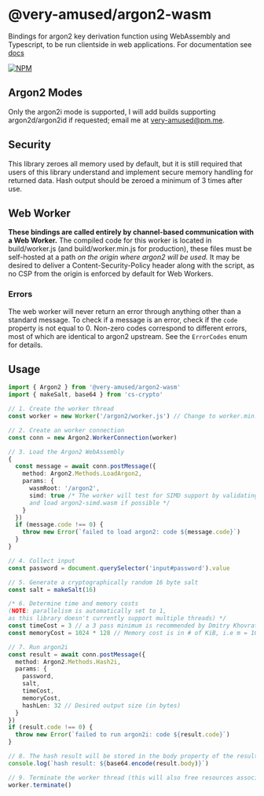 # @very-amused/argon2-wasm
Bindings for argon2 key derivation function using WebAssembly and Typescript, to be run clientside in web applications. For documentation see [docs](docs/README.md)

[![NPM](https://img.shields.io/npm/v/@very-amused/argon2-wasm?color=darkred&style=flat-square)](https://npmjs.com/package/@very-amused/argon2-wasm)

## Argon2 Modes
Only the argon2i mode is supported, I will add builds supporting argon2d/argon2id if requested; email me at [very-amused@pm.me](mailto:very-amused@pm.me).

## Security
This library zeroes all memory used by default, but it is still required that users of this library understand and implement secure memory handling for returned data. Hash output should be zeroed a minimum of 3 times after use.

## Web Worker
**These bindings are called entirely by channel-based communication with a Web Worker.** The compiled code for this worker is located in build/worker.js (and build/worker.min.js for production), these files must be self-hosted at a path *on the origin where argon2 will be used.* It may be desired to deliver a Content-Security-Policy header along with the script, as no CSP from the origin is enforced by default for Web Workers.

### Errors
The web worker will never return an error through anything other than a standard message. To check if a message is an error, check if the `code` property is not equal to 0. Non-zero codes correspond to different errors, most of which are identical to argon2 upstream. See the `ErrorCodes` enum for details.

## Usage
```ts
import { Argon2 } from '@very-amused/argon2-wasm'
import { makeSalt, base64 } from 'cs-crypto'

// 1. Create the worker thread 
const worker = new Worker('/argon2/worker.js') // Change to worker.min.js in production

// 2. Create an worker connection
const conn = new Argon2.WorkerConnection(worker)

// 3. Load the Argon2 WebAssembly
{
  const message = await conn.postMessage({
    method: Argon2.Methods.LoadArgon2,
    params: {
      wasmRoot: '/argon2',
      simd: true /* The worker will test for SIMD support by validating {wasmRoot}/simd-test.wasm,
      and load argon2-simd.wasm if possible */
    }
  })
  if (message.code !== 0) {
    throw new Error(`failed to load argon2: code ${message.code}`)
  }
}

// 4. Collect input
const password = document.querySelector('input#password').value

// 5. Generate a cryptographically random 16 byte salt
const salt = makeSalt(16)

/* 6. Determine time and memory costs
(NOTE: parallelism is automatically set to 1,
as this library doesn't currently support multiple threads) */
const timeCost = 3 // a 3 pass minimum is recommended by Dmitry Khovratovich
const memoryCost = 1024 * 128 // Memory cost is in # of KiB, i.e m = 1024 = 1MiB

// 7. Run argon2i
const result = await conn.postMessage({
  method: Argon2.Methods.Hash2i,
  params: {
    password,
    salt,
    timeCost,
    memoryCost,
    hashLen: 32 // Desired output size (in bytes)
  }
})
if (result.code !== 0) {
  throw new Error(`failed to run argon2i: code ${result.code}`)
}

// 8. The hash result will be stored in the body property of the result
console.log(`hash result: ${base64.encode(result.body)}`)

// 9. Terminate the worker thread (this will also free resources associated with the wasm instance)
worker.terminate()
```
